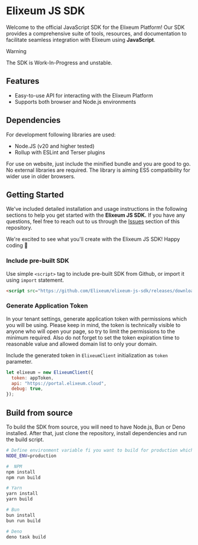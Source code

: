 # Elixeum JS SDK

Welcome to the official JavaScript SDK for the Elixeum Platform! Our SDK provides a comprehensive suite of tools, resources, and documentation to facilitate seamless integration with Elixeum using **JavaScript**.

> [!WARNING]
> The SDK is Work-In-Progress and unstable.

## Features

- Easy-to-use API for interacting with the Elixeum Platform
- Supports both browser and Node.js environments

## Dependencies

For development following libraries are used:

- Node.JS (v20 and higher tested)
- Rollup with ESLint and Terser plugins

For use on website, just include the minified bundle and you are good to go.
No external libraries are required. The library is aiming ES5 compatibility for wider use in older browsers.

## Getting Started

We've included detailed installation and usage instructions in the following sections to help you get started with the **Elixeum JS SDK.** If you have any questions, feel free to reach out to us through the [Issues](https://github.com/elixeum/elixeum-js-sdk/issues) section of this repository.

We're excited to see what you'll create with the Elixeum JS SDK! Happy coding :star_struck:

### Include pre-built SDK

Use simple `<script>` tag to include pre-built SDK from Github, or import it using `import` statement.

```html
<script src="https://github.com/Elixeum/elixeum-js-sdk/releases/download/v0.1.0-alpha/elx-sdk.min.js"></script>
```

### Generate Application Token

In your tenant settings, generate application token with permissions which you will be using.
Please keep in mind, the token is technically visible to anyone who will open your page, so try to limit the permissions to the minimum required.
Also do not forget to set the token expiration time to reasonable value and allowed domain list to only your domain.

Include the generated token in `ElixeumClient` initialization as `token` parameter.

```javascript
let elixeum = new ElixeumClient({
  token: appToken,
  api: "https://portal.elixeum.cloud",
  debug: true,
});
```

## Build from source

To build the SDK from source, you will need to have Node.js, Bun or Deno installed.
After that, just clone the repository, install dependencies and run the build script.

```bash
# Define environment variable fi you want to build for production which creates minified bundle
NODE_ENV=production

#  NPM
npm install
npm run build

# Yarn
yarn install
yarn build

# Bun
bun install
bun run build

# Deno
deno task build
```
